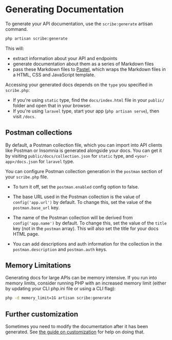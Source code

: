 # Generating Documentation

To generate your API documentation, use the `scribe:generate` artisan command.

```sh
php artisan scribe:generate
```

This will:
- extract information about your API and endpoints
- generate documentation about them as a series of Markdown files
- pass these Markdown files to [Pastel](https://github.com/knuckleswtf/pastel), which wraps the Markdown files in a HTML, CSS and JavaScript template. 

Accessing your generated docs depends on the `type` you specified in `scribe.php`:
- If you're using `static` type, find the `docs/index.html` file in your `public/` folder and open that in your browser.
- If you're using `laravel` type, start your app (`php artisan serve`), then visit `/docs`.

## Postman collections
By default, a Postman collection file, which you can import into API clients like Postman or Insomnia is generated alongside your docs. You can get it by visiting `public/docs/collection.json` for `static` type, and `<your-app>/docs.json` for `laravel` type.

You can configure Postman collection generation in the `postman` section of your `scribe.php` file.

- To turn it off, set the `postman.enabled` config option to false.

- The base URL used in the Postman collection is the value of `config('app.url')` by default. To change this, set the value of the `postman.base_url` key.

- The name of the Postman collection will be derived from `config('app.name')` by default. To change this, set the value of the `title` key (not in the `postman` array). This will also set the title for your docs HTML page.

- You can add descriptions and auth information for the collection in the `postman.description` and `postman.auth` keys. 

## Memory Limitations
Generating docs for large APIs can be memory intensive. If you run into memory limits, consider running PHP with an increased memory limit (either by updating your CLI php.ini file or using a CLI flag):

```sh
php -d memory_limit=1G artisan scribe:generate
```

## Further customization
Sometimes you need to modify the documentation after it has been generated. See [the guide on customization](customization.html) for help on doing that.
